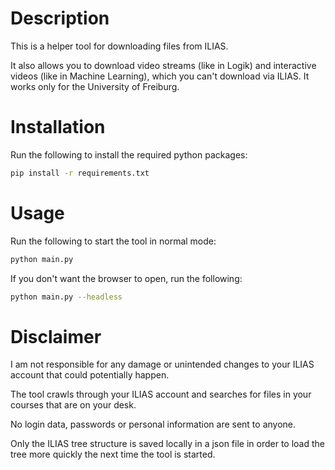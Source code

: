 # Description
This is a helper tool for downloading files from ILIAS.

It also allows you to download video streams (like in Logik) and interactive videos (like in Machine Learning), 
which you can't download via ILIAS.
It works only for the University of Freiburg.

# Installation
Run the following to install the required python packages:
```bash
pip install -r requirements.txt
```

# Usage
Run the following to start the tool in normal mode:
```bash
python main.py
```
If you don't want the browser to open, run the following:
```bash
python main.py --headless
```

# Disclaimer
I am not responsible for any damage or unintended changes to your ILIAS account that could potentially happen.

The tool crawls through your ILIAS account and searches for files in your courses that are on your desk.

No login data, passwords or personal information are sent to anyone.

Only the ILIAS tree structure is saved locally in a json file in order to load the tree more quickly the next time the tool is started.
